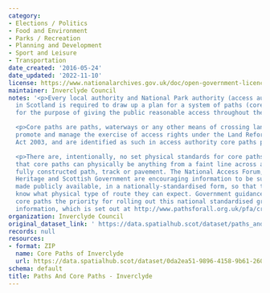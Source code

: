 ```yaml
---
category:
- Elections / Politics
- Food and Environment
- Parks / Recreation
- Planning and Development
- Sport and Leisure
- Transportation
date_created: '2016-05-24'
date_updated: '2022-11-10'
license: https://www.nationalarchives.gov.uk/doc/open-government-licence/version/3/
maintainer: Inverclyde Council
notes: '<p>Every local authority and National Park authority (access authorities)
  in Scotland is required to draw up a plan for a system of paths (core paths) sufficient
  for the purpose of giving the public reasonable access throughout their area. </p>

  <p>Core paths are paths, waterways or any other means of crossing land to facilitate,
  promote and manage the exercise of access rights under the Land Reform (Scotland)
  Act 2003, and are identified as such in access authority core paths plan.</p>

  <p>There are, intentionally, no set physical standards for core paths. This means
  that core paths can physically be anything from a faint line across a field to a
  fully constructed path, track or pavement. The National Access Forum, Scottish Natural
  Heritage and Scottish Government are encouraging information to be surveyed and
  made publicly available, in a nationally-standardised form, so that the public will
  know what physical type of route they can expect. Government guidance is making
  core paths the priority for rolling out this national standardised grading system
  information, which is set out at http://www.pathsforall.org.uk/pfa/creating-paths/path-grading-system.html                                                                                                                                                                                                                                                                                                                                                                                                                                                                                                                                                                                                                                                                                                                                                                                                                                                                                                                                                                                                                                                                                                                                                                                                                                                                                                                                                                                                                 </p>'
organization: Inverclyde Council
original_dataset_link: ' https://data.spatialhub.scot/dataset/paths_and_core_paths-in'
records: null
resources:
- format: ZIP
  name: Core Paths of Inverclyde
  url: https://data.spatialhub.scot/dataset/0da2ea51-9896-4158-9b61-2607d617528f/resource/362a45c1-a30b-4f5d-9019-3e763ca4df88/download/adopted-core-paths.zip
schema: default
title: Paths And Core Paths - Inverclyde
---
```


